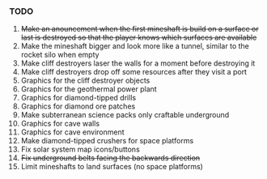 ### TODO
1. ~~Make an anouncement when the first mineshaft is build on a surface or last is destroyed so that the player knows which surfaces are available~~
1. Make the mineshaft bigger and look more like a tunnel, similar to the rocket silo when empty
1. Make cliff destroyers laser the walls for a moment before destroying it
1. Make cliff destroyers drop off some resources after they visit a port
1. Graphics for the cliff destroyer objects
1. Graphics for the geothermal power plant
1. Graphics for diamond-tipped drills
1. Graphics for diamond ore patches
1. Make subterranean science packs only craftable underground
1. Graphics for cave walls
1. Graphics for cave environment
1. Make diamond-tipped crushers for space platforms
1. Fix solar system map icons/buttons
1. ~~Fix underground belts facing the backwards direction~~
1. Limit mineshafts to land surfaces (no space platforms)
